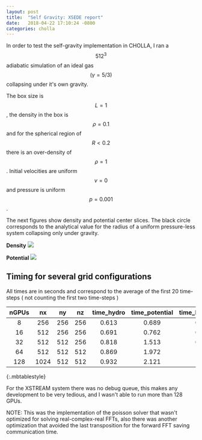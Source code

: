 ```yaml
---
layout: post
title:  "Self Gravity: XSEDE report"
date:   2018-04-22 17:10:24 -0800
categories: cholla
---
```


In order to test the self-gravity implementation in CHOLLA, I ran a $$512^3$$ adiabatic simulation of an ideal gas $$(\gamma = 5/3)$$ collapsing under it's own gravity.


The box size is $$L=1$$, the density in the box is $$\rho=0.1$$ and for the spherical region of $$R < 0.2 $$ there is an over-density of $$\rho=1$$. Initial velocities are uniform $$v=0$$ and pressure is uniform $$p=0.001$$.  


The next figures show density and potential center slices. The black circle corresponds to the analytical value for the radius of a uniform pressure-less system collapsing only under gravity.    

**Density**
<img src="{{ site.url }}assets/images/timelapse_collapse_dens.png">

**Potential**
<img src="{{ site.url }}assets/images/timelapse_collapse_pot.png">


## Timing for several grid configurations


All times are in seconds and correspond to the average of the first 20 time-steps ( not counting the first two time-steps )

| nGPUs |  nx |  ny  |   nz  |  time_hydro |  time_potential | time_boundaries |
| :-----: | :-----: | :-----: | :-----: | :-------------: | :-------------: | :-------------: |
| 8  | 256 | 256 | 256 |  0.613   |    0.689   |   0.275   |
| 16  | 512 | 256 | 256 |  0.691   |    0.762  |   0.339   |
| 32  | 512 | 512 | 256 |  0.818   |    1.513   |   0.939   |
| 64  | 512 | 512 | 512 |  0.869   |    1.972   |   1.361   |
| 128  | 1024 | 512 | 512 |  0.932   |    2.121   |   1.592   |
{:.mbtablestyle}


For the XSTREAM system there was no debug queue, this makes any development to be very tedious, and I wasn't able to run more than 128 GPUs.


NOTE: This was the implementation of the poisson solver that wasn't optimized for solving real-complex-real FFTs, also there was another optimization that avoided the last transposition for the forward FFT saving communication time.

